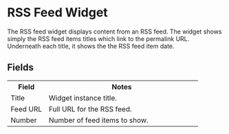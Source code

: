 # RSS Feed Widget

The RSS feed widget displays content from an RSS feed. The widget shows simply the RSS feed items titles which link to the permalink URL. Underneath each title, it shows the the RSS feed item date. 

## Fields

<table cellpadding="0" cellspacing="0">
	<tbody>
		<tr>
			<th width="20%">Field</th>
			<th>Notes</th>
		</tr>
		<tr>
			<td>Title</td>
			<td>Widget instance title.</td>
		</tr>
		<tr>
			<td>Feed URL</td>
			<td>Full URL for the RSS feed.</td>
		</tr>
		<tr>
			<td>Number</td>
			<td>Number of feed items to show.</td>
		</tr>
	</tbody>
</table>